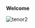 **Welcome**



![tenor2](https://user-images.githubusercontent.com/69384257/89707491-c3a19d00-d96e-11ea-824d-9d275c7224c5.giff)  
